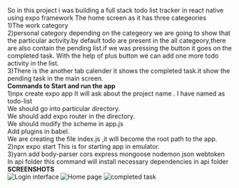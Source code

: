 So in this project i was building a full stack todo list tracker in react native using expo framework 
The home screen as it has three categeories    
1)The work category         
2)personal category depending on the categeory we are going to show that the particular activity.by default todo are present in the all categeory,there are also contain the pending list.if we was pressing the button it goes on the completed task. With the help of plus button we can add one more todo activity in the list.  
3)There is the another tab calender it shows the completed task.it show the pending task in the main screen.    
**Commands to Start and run the app**  
1)npx create expo app
It will ask about the project name .
I have named as todo-list  
We should go into particular directory.  
We should add expo router in the directory.  
We should modify the scheme in app.js     
Add plugins in babel.    
We are creating the file index.js ,it will become the root path to the app.    
2)npx expo start
This is for starting app in emulator.    
3)yarn add body-parser cors express mongoose nodemon json webtoken    
In api folder this command will install necessary dependencies in api folder     
**SCREENSHOTS**    
![Login interface](https://github.com/Pranayteja07/Todo/assets/149490633/8dcf9612-bf2a-4bfb-b9be-25e881abb059)
![Home page](https://github.com/Pranayteja07/Todo/assets/149490633/c57e63d9-502b-45bc-941f-02e4ecba7261)
![completed task](https://github.com/Pranayteja07/Todo/assets/149490633/423f083f-ef12-43ce-a5de-60a2c5f13504)

